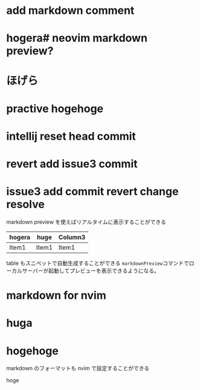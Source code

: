 # add markdown comment

# hogera# neovim markdown preview?

# ほげら

# practive hogehoge

# intellij reset head commit

# revert add issue3 commit

# issue3 add commit revert change resolve

markdown preview を使えばリアルタイムに表示することができる

| hogera | huge  | Column3 |
| ------ | ----- | ------- |
| Item1  | Item1 | Item1   |

table もスニペットで自動生成することができる
`markdownPreview`コマンドでローカルサーバーが起動してプレビューを表示できるようになる。

# markdown for nvim

# huga

# hogehoge

markdown のフォーマットも nvim で設定することができる

hoge
